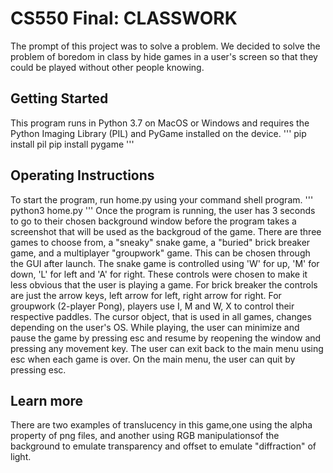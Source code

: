 # CS550 Final: CLASSWORK

The prompt of this project was to solve a problem. We decided to solve the problem of boredom in class by hide games in a user's screen so that they could be played without other people knowing. 

## Getting Started

This program runs in Python 3.7 on MacOS or Windows and requires the Python Imaging Library (PIL) and PyGame installed on the device.
'''
pip install pil
pip install pygame
'''

## Operating Instructions

To start the program, run home.py using your command shell program.
'''
python3 home.py
'''
Once the program is running, the user has 3 seconds to go to their chosen background window before the program takes a screenshot that will be used as the backgroud of the game. There are three games to choose from, a "sneaky" snake game, a "buried" brick breaker game, and a multiplayer "groupwork" game. This can be chosen through the GUI after launch. The snake game is controlled using 'W' for up, 'M' for down, 'L' for left and 'A' for right. These controls were chosen to make it less obvious that the user is playing a game. For brick breaker the controls are just the arrow keys, left arrow for left, right arrow for right. For groupwork (2-player Pong), players use I, M and W, X to control their respective paddles. The cursor object, that is used in all games, changes depending on the user's OS. While playing, the user can minimize and pause the game by pressing esc and resume by reopening the window and pressing any movement key. The user can exit back to the main menu using esc when each game is over. On the main menu, the user can quit by pressing esc. 

## Learn more

There are two examples of translucency in this game,one using the alpha property of png files, and another using RGB manipulationsof the background to emulate transparency and offset to emulate "diffraction" of light.
